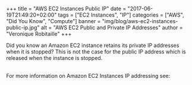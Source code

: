 +++
title = "AWS EC2 Instances Public IP"
date = "2017-06-19T21:49:20+02:00"
tags = ["EC2 Instances", "IP"]
categories = ["AWS", "Did You Know", "Compute"]
banner = "img/blog/aws-ec2-instances-public-ip.jpg"
alt = "AWS EC2 Public and Private IP Addresses"
author = "Veronique Robitaille"
+++

<p>
Did you know an Amazon EC2 instance retains its private IP addresses when it is stopped?  This is not the case for the public IP address which is released when the instance is stopped.
</p>
<br />
For more information on Amazon EC2 Instances IP addressing see: <http://docs.aws.amazon.com/AWSEC2/latest/UserGuide/Stop_Start.html>
